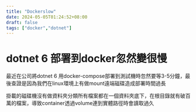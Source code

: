 ```yaml
---
title: "Dockerslow"
date: 2024-05-05T01:24:52+08:00
draft: false
tags: ["docker","dotnet"]
---
```

# dotnet 6 部署到docker忽然變很慢
最近在公司將dotnet 6 用docker-compose部署到測試機時忽然要等3-5分鐘，最後查證是因為我們在linux環境上有做mount遠端磁碟造成部署時間過長

掛載的磁碟機沒有做資料夾分類所有檔案都在一個資料夾底下，在根目錄就有破百萬的檔案，導致container透過volume連到實體路徑時會讀取過久
